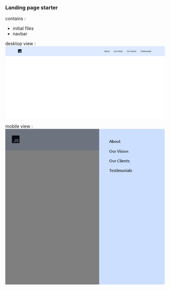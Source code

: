 ### Landing page starter 
contains : 
- initial files 
- navbar 

desktop view : 
![Desktop-View](image.png)


mobile view : 
![Mobile-view](image-1.png)